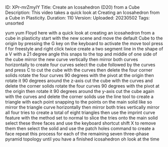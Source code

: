 ID: XPr-mrZmyIY
Title: Create an Icosahedron (D20) from a Cube
Description: This video takes a quick look at Creating an Icosahedron from a Cube in Plasticity.
Duration: 110
Version: 
Uploaded: 20230502
Tags: unsorted

yum yum
Floyd here with a quick look at creating
an icosahedron from a cube in plasticity
start with the new scene and move the
default Cube to the origin by pressing
the G key on the keyboard to activate
the move tool press f for freestyle and
right click twice create a two segment
line in the shape of a V with a 21
degree angle this snaps to the top and
middle of one side of the cube mirror
the new curve vertically then mirror
both curves horizontally to create four
curves select the cube followed by the
curves and press C to cut the cube with
the curves
then delete the four corner solids
rotate the four curves 90 degrees with
the pivot at the origin then rotate it
90 degrees around the z-axis
cut the cube with the curves and delete
the corner solids
rotate the four curves 90 degrees with
the pivot at the origin
then rotate it 90 degrees around the
y-axis
cut the cube again with the curves and
delete the corner solids
use the line tool to create a triangle
with each point snapping to the points
on the main solid like so
mirror the triangle curve horizontally
then mirror both tries vertically
mirror all four tries to create a total
of eight triangles
then use the imprint curve feature
with the method set to normal
to slice the tries onto the main solid
select these three faces and use the
keyboard shortcut shift X to remove them
then select the solid and use the patch
holes command to create a face repeat
this process for each of the remaining
seven three-phase pyramid topology
until you have a finished icosahedron
oh look at the time
